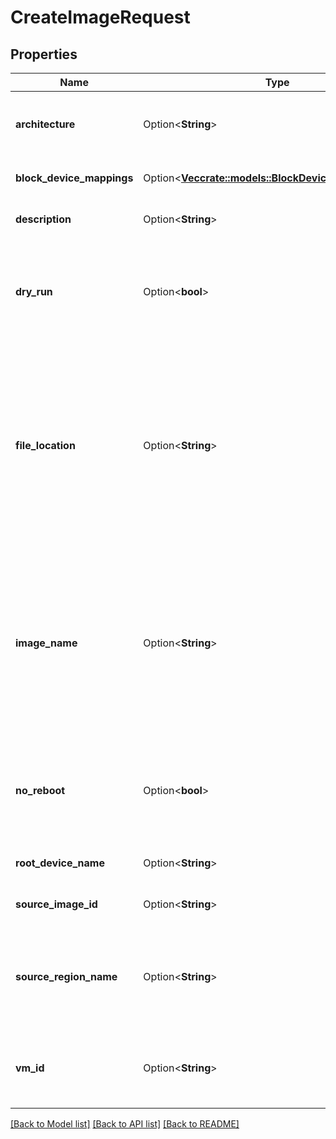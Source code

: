 # CreateImageRequest

## Properties

Name | Type | Description | Notes
------------ | ------------- | ------------- | -------------
**architecture** | Option<**String**> | The architecture of the OMI (by default, `i386`). | [optional]
**block_device_mappings** | Option<[**Vec<crate::models::BlockDeviceMappingImage>**](BlockDeviceMappingImage.md)> | One or more block device mappings. | [optional]
**description** | Option<**String**> | A description for the new OMI. | [optional]
**dry_run** | Option<**bool**> | If true, checks whether you have the required permissions to perform the action. | [optional]
**file_location** | Option<**String**> | The pre-signed URL of the OMI manifest file, or the full path to the OMI stored in a bucket. If you specify this parameter, a copy of the OMI is created in your account. | [optional]
**image_name** | Option<**String**> | A unique name for the new OMI.<br /> Constraints: 3-128 alphanumeric characters, underscores (_), spaces ( ), parentheses (()), slashes (/), periods (.), or dashes (-). | [optional]
**no_reboot** | Option<**bool**> | If false, the VM shuts down before creating the OMI and then reboots. If true, the VM does not. | [optional]
**root_device_name** | Option<**String**> | The name of the root device. | [optional]
**source_image_id** | Option<**String**> | The ID of the OMI you want to copy. | [optional]
**source_region_name** | Option<**String**> | The name of the source Region, which must be the same as the Region of your account. | [optional]
**vm_id** | Option<**String**> | The ID of the VM from which you want to create the OMI. | [optional]

[[Back to Model list]](../README.md#documentation-for-models) [[Back to API list]](../README.md#documentation-for-api-endpoints) [[Back to README]](../README.md)


